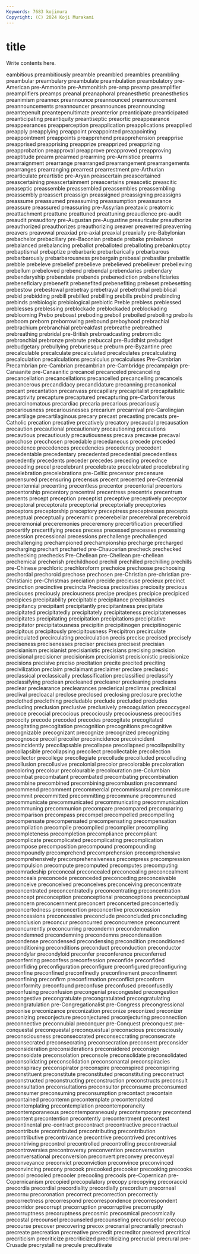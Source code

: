 ```yaml
---
Keywords: 7683 kojimura
Copyright: (C) 2024 Koji Murakami
---
```


# title

Write contents here.



eambitious preambitiously preamble
preambled preambles preambling preambular preambulary preambulate preambulation preambulatory pre-American pre-Ammonite
pre-Ammonitish pre-amp preamp preamplifier preamplifiers preamps preanal preanaphoral preanesthetic preanesthetics
preanimism preannex preannounce preannounced preannouncement preannouncements preannouncer preannounces preannouncing preantepenult
preantepenultimate preanterior preanticipate preanticipated preanticipating preantiquity preantiseptic preaortic preappearance preappearances
preapperception preapplication preapplications preapplied preapply preapplying preappoint preappointed preappointing preappointment
preappoints preapprehend preapprehension preapprise preapprised preapprising preapprize preapprized preapprizing preapprobation
preapproval preapprove preapproved preapproving preaptitude prearm prearmed prearming pre-Armistice prearms
prearraignment prearrange prearranged prearrangement prearrangements prearranges prearranging prearrest prearrestment pre-Arthurian
prearticulate preartistic pre-Aryan preascertain preascertained preascertaining preascertainment preascertains preascetic preascitic
preaseptic preassemble preassembled preassembles preassembling preassembly preassert preassign preassigned preassigning
preassigns preassume preassumed preassuming preassumption preassurance preassure preassured preassuring pre-Assyrian
preataxic preatomic preattachment preattune preattuned preattuning preaudience pre-audit preaudit preauditory
pre-Augustan pre-Augustine preauricular preauthorize preauthorized preauthorizes preauthorizing preaver preaverred preaverring
preavers preavowal preaxiad pre-axial preaxial preaxially pre-Babylonian prebachelor prebacillary pre-Baconian
prebade prebake prebalance prebalanced prebalancing preballot preballoted preballoting prebankruptcy prebaptismal
prebaptize prebarbaric prebarbarically prebarbarous prebarbarously prebarbarousness prebargain prebasal prebasilar prebattle
prebble prebeleve prebelief prebelieve prebelieved prebeliever prebelieving prebellum prebeloved prebend
prebendal prebendaries prebendary prebendaryship prebendate prebends prebenediction prebeneficiaries prebeneficiary prebenefit
prebenefited prebenefiting prebeset prebesetting prebestow prebestowal prebetray prebetrayal prebetrothal prebiblical
prebid prebidding prebill prebilled prebilling prebills prebind prebinding prebinds prebiologic
prebiological prebiotic Preble prebless preblessed preblesses preblessing preblockade preblockaded preblockading
preblooming Prebo preboast preboding preboil preboiled preboiling preboils preboom preborn
preborrowing prebound preboyhood prebrachial prebrachium prebranchial prebreakfast prebreathe prebreathed prebreathing
prebridal pre-British prebroadcasting prebromidic prebronchial prebronze prebrute prebuccal pre-Buddhist prebudget
prebudgetary prebullying preburlesque preburn pre-Byzantine prec precalculable precalculate precalculated precalculates
precalculating precalculation precalculations precalculus precalculuses Pre-Cambrian Precambrian pre-Cambrian precambrian pre-Cambridge
precampaign pre-Canaanite pre-Canaanitic precancel precanceled precanceling precancellation precancellations precancelled precancelling
precancels precancerous precandidacy precandidature precanning precanonical precant precantation precanvass precapillary
precapitalist precapitalistic precaptivity precapture precaptured precapturing pre-Carboniferous precarcinomatous precardiac precaria
precarious precariously precariousness precariousnesses precarium precarnival pre-Carolingian precartilage precartilaginous precary
precast precasting precasts pre-Catholic precation precative precatively precatory precaudal precausation
precaution precautional precautionary precautioning precautions precautious precautiously precautiousness precava precavae
precaval precchose precchosen precedable precedaneous precede preceded precedence precedences precedencies
precedency precedent precedentable precedentary precedented precedential precedentless precedently precedents preceder
precedes preceding precednce preceeding precel precelebrant precelebrate precelebrated precelebrating precelebration
precelebrations pre-Celtic precensor precensure precensured precensuring precensus precent precented pre-Centennial
precentennial precenting precentless precentor precentorial precentors precentorship precentory precentral precentress
precentrix precentrum precents precept preception preceptist preceptive preceptively preceptor preceptoral
preceptorate preceptorial preceptorially preceptories preceptors preceptorship preceptory preceptress preceptresses precepts
preceptual preceptually preceramic precerebellar precerebral precerebroid preceremonial preceremonies preceremony precertification
precertified precertify precertifying preces precess precessed precesses precessing precession precessional
precessions prechallenge prechallenged prechallenging prechampioned prechampionship precharge precharged precharging prechart
precharted pre-Chaucerian precheck prechecked prechecking prechecks Pre-Chellean pre-Chellean pre-chellean prechemical
precherish prechildhood prechill prechilled prechilling prechills pre-Chinese prechloric prechloroform prechoice
prechoose prechoosing prechordal prechoroid prechose prechosen pre-Christian pre-christian pre-Christianic pre-Christmas
preciation precide precieuse precieux precinct precinction precinctive precincts Preciosa preciosities
preciosity precious preciouses preciously preciousness precipe precipes precipice precipiced precipices
precipitability precipitable precipitance precipitancies precipitancy precipitant precipitantly precipitantness precipitate precipitated
precipitatedly precipitately precipitateness precipitatenesses precipitates precipitating precipitation precipitations precipitative precipitator
precipitatousness precipitin precipitinogen precipitinogenic precipitous precipitously precipitousness Precipitron precirculate precirculated
precirculating precirculation precis precise precised precisely preciseness precisenesses preciser precises
precisest precisian precisianism precisianist precisianistic precisians precising precision precisional precisioner
precisionism precisionist precisionistic precisionize precisions precisive preciso precitation precite precited
preciting precivilization preclaim preclaimant preclaimer preclare preclassic preclassical preclassically preclassification
preclassified preclassify preclassifying preclean precleaned precleaner precleaning precleans preclear preclearance
preclearances preclerical preclimax preclinical preclival precloacal preclose preclosed preclosing preclosure
preclothe preclothed preclothing precludable preclude precluded precludes precluding preclusion preclusive
preclusively precoagulation precoccygeal precoce precocial precocious precociously precociousness precocities precocity
precode precoded precodes precogitate precogitated precogitating precogitation precognition precognitions precognitive
precognizable precognizant precognize precognized precognizing precognosce precoil precoiler precoincidence precoincident
precoincidently precollapsable precollapse precollapsed precollapsibility precollapsible precollapsing precollect precollectable precollection
precollector precollege precollegiate precollude precolluded precolluding precollusion precollusive precolonial precolor
precolorable precoloration precoloring precolour precolourable precolouration pre-Columbian precombat precombatant precombated
precombating precombination precombine precombined precombining precombustion precommand precommend precomment precommercial
precommissural precommissure precommit precommitted precommitting precommune precommuned precommunicate precommunicated precommunicating
precommunication precommuning precommunion precompare precompared precomparing precomparison precompass precompel precompelled
precompelling precompensate precompensated precompensating precompensation precompilation precompile precompiled precompiler precompiling
precompleteness precompletion precompliance precompliant precomplicate precomplicated precomplicating precomplication precompose precomposition
precompound precompounding precompoundly precomprehend precomprehension precomprehensive precomprehensively precomprehensiveness precompress precompression
precompulsion precompute precomputed precomputes precomputing precomradeship preconceal preconcealed preconcealing preconcealment
preconceals preconcede preconceded preconceding preconceivable preconceive preconceived preconceives preconceiving preconcentrate
preconcentrated preconcentratedly preconcentrating preconcentration preconcept preconception preconceptional preconceptions preconceptual preconcern
preconcernment preconcert preconcerted preconcertedly preconcertedness preconcertion preconcertive preconcession preconcessions preconcessive
preconclude preconcluded preconcluding preconclusion preconcur preconcurred preconcurrence preconcurrent preconcurrently preconcurring
precondemn precondemnation precondemned precondemning precondemns precondensation precondense precondensed precondensing precondition
preconditioned preconditioning preconditions preconduct preconduction preconductor precondylar precondyloid preconfer preconference
preconferred preconferring preconfess preconfession preconfide preconfided preconfiding preconfiguration preconfigure preconfigured
preconfiguring preconfine preconfined preconfinedly preconfinement preconfinemnt preconfining preconfirm preconfirmation preconflict
preconform preconformity preconfound preconfuse preconfused preconfusedly preconfusing preconfusion precongenial precongested
precongestion precongestive precongratulate precongratulated precongratulating precongratulation pre-Congregationalist pre-Congress precongressional preconise
preconizance preconization preconize preconized preconizer preconizing preconjecture preconjectured preconjecturing preconnection
preconnective preconnubial preconquer pre-Conquest preconquest pre-conquestal preconquestal preconquestual preconscious preconsciously
preconsciousness preconseccrated preconseccrating preconsecrate preconsecrated preconsecrating preconsecration preconsent preconsider preconsideration
preconsiderations preconsidered preconsign preconsoidate preconsolation preconsole preconsolidate preconsolidated preconsolidating preconsolidation
preconsonantal preconspiracies preconspiracy preconspirator preconspire preconspired preconspiring preconstituent preconstitute preconstituted
preconstituting preconstruct preconstructed preconstructing preconstruction preconstructs preconsult preconsultation preconsultations preconsultor
preconsume preconsumed preconsumer preconsuming preconsumption precontact precontain precontained precontemn precontemplate
precontemplated precontemplating precontemplation precontemporaneity precontemporaneous precontemporaneously precontemporary precontend precontent precontention
precontently precontentment precontest precontinental pre-contract precontract precontractive precontractual precontribute precontributed
precontributing precontribution precontributive precontrivance precontrive precontrived precontrives precontriving precontrol precontrolled
precontrolling precontroversial precontroversies precontroversy preconvention preconversation preconversational preconversion preconvert preconvey
preconveyal preconveyance preconvict preconviction preconvince preconvinced preconvincing precony precook precooked
precooker precooking precooks precool precooled precooler precooling precools pre-Copernican pre-Copernicanism
precopied precopulatory precopy precopying precoracoid precordia precordial precordiality precordially precordium
precorneal precornu precoronation precorrect precorrection precorrectly precorrectness precorrespond precorrespondence precorrespondent
precorridor precorrupt precorruption precorruptive precorruptly precorruptness precoruptness precosmic precosmical precosmically
precostal precounsel precounseled precounseling precounsellor precoup precourse precover precovering precox
precranial precranially precrash precreate precreation precreative precredit precreditor precreed precritical
precriticism precriticize precriticized precriticizing precrucial precrural pre-Crusade precrystalline precule precultivate
